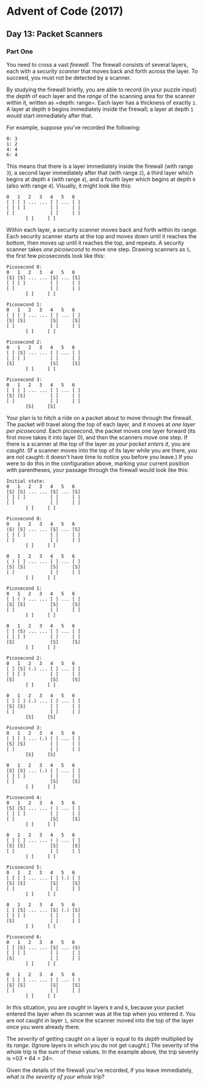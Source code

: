 # Advent of Code (2017)

## Day 13: Packet Scanners

### Part One

You need to cross a vast *firewall*.  The firewall consists of several layers,
each with a *security scanner* that moves back and forth across the layer.  To
succeed, you must not be detected by a scanner.

By studying the firewall briefly, you are able to record (in your puzzle input)
the *depth* of each layer and the *range* of the scanning area for the scanner
within it, written as =depth: range=.  Each layer has a thickness of exactly
`1`.  A layer at depth `0` begins immediately inside the firewall; a layer at
depth `1` would start immediately after that.

For example, suppose you've recorded the following:

```
0: 3
1: 2
4: 4
6: 4
```

This means that there is a layer immediately inside the firewall (with range
`3`), a second layer immediately after that (with range `2`), a third layer
which begins at depth `4` (with range `4`), and a fourth layer which begins at
depth `6` (also with range `4`).  Visually, it might look like this:

```
0   1   2   3   4   5   6
[ ] [ ] ... ... [ ] ... [ ]
[ ] [ ]         [ ]     [ ]
[ ]             [ ]     [ ]
	   [ ]     [ ]
```

Within each layer, a security scanner moves back and forth within its range.
Each security scanner starts at the top and moves down until it reaches the
bottom, then moves up until it reaches the top, and repeats.  A security
scanner takes *one picosecond* to move one step.  Drawing scanners as `S`, the
first few picoseconds look like this:

```
Picosecond 0:
0   1   2   3   4   5   6
[S] [S] ... ... [S] ... [S]
[ ] [ ]         [ ]     [ ]
[ ]             [ ]     [ ]
	   [ ]     [ ]

Picosecond 1:
0   1   2   3   4   5   6
[ ] [ ] ... ... [ ] ... [ ]
[S] [S]         [S]     [S]
[ ]             [ ]     [ ]
	   [ ]     [ ]

Picosecond 2:
0   1   2   3   4   5   6
[ ] [S] ... ... [ ] ... [ ]
[ ] [ ]         [ ]     [ ]
[S]             [S]     [S]
	   [ ]     [ ]

Picosecond 3:
0   1   2   3   4   5   6
[ ] [ ] ... ... [ ] ... [ ]
[S] [S]         [ ]     [ ]
[ ]             [ ]     [ ]
	   [S]     [S]
```

Your plan is to hitch a ride on a packet about to move through the firewall.
The packet will travel along the top of each layer, and it moves at *one layer
per picosecond*.  Each picosecond, the packet moves one layer forward (its
first move takes it into layer 0), and then the scanners move one step.  If
there is a scanner at the top of the layer *as your packet enters it*, you are
*caught*.  (If a scanner moves into the top of its layer while you are there,
you are *not* caught: it doesn't have time to notice you before you leave.)  If
you were to do this in the configuration above, marking your current position
with parentheses, your passage through the firewall would look like this:

```
Initial state:
0   1   2   3   4   5   6
[S] [S] ... ... [S] ... [S]
[ ] [ ]         [ ]     [ ]
[ ]             [ ]     [ ]
	   [ ]     [ ]
```

```
Picosecond 0:
0   1   2   3   4   5   6
(S) [S] ... ... [S] ... [S]
[ ] [ ]         [ ]     [ ]
[ ]             [ ]     [ ]
	   [ ]     [ ]

0   1   2   3   4   5   6
( ) [ ] ... ... [ ] ... [ ]
[S] [S]         [S]     [S]
[ ]             [ ]     [ ]
	   [ ]     [ ]
```

```
Picosecond 1:
0   1   2   3   4   5   6
[ ] ( ) ... ... [ ] ... [ ]
[S] [S]         [S]     [S]
[ ]             [ ]     [ ]
	   [ ]     [ ]

0   1   2   3   4   5   6
[ ] (S) ... ... [ ] ... [ ]
[ ] [ ]         [ ]     [ ]
[S]             [S]     [S]
	   [ ]     [ ]
```

```
Picosecond 2:
0   1   2   3   4   5   6
[ ] [S] (.) ... [ ] ... [ ]
[ ] [ ]         [ ]     [ ]
[S]             [S]     [S]
	   [ ]     [ ]

0   1   2   3   4   5   6
[ ] [ ] (.) ... [ ] ... [ ]
[S] [S]         [ ]     [ ]
[ ]             [ ]     [ ]
	   [S]     [S]
```

```
Picosecond 3:
0   1   2   3   4   5   6
[ ] [ ] ... (.) [ ] ... [ ]
[S] [S]         [ ]     [ ]
[ ]             [ ]     [ ]
	   [S]     [S]
   
0   1   2   3   4   5   6
[S] [S] ... (.) [ ] ... [ ]
[ ] [ ]         [ ]     [ ]
[ ]             [S]     [S]
	   [ ]     [ ]
```

```   
Picosecond 4:
0   1   2   3   4   5   6
[S] [S] ... ... ( ) ... [ ]
[ ] [ ]         [ ]     [ ]
[ ]             [S]     [S]
	   [ ]     [ ]

0   1   2   3   4   5   6
[ ] [ ] ... ... ( ) ... [ ]
[S] [S]         [S]     [S]
[ ]             [ ]     [ ]
	   [ ]     [ ]
```

```
Picosecond 5:
0   1   2   3   4   5   6
[ ] [ ] ... ... [ ] (.) [ ]
[S] [S]         [S]     [S]
[ ]             [ ]     [ ]
	   [ ]     [ ]

0   1   2   3   4   5   6
[ ] [S] ... ... [S] (.) [S]
[ ] [ ]         [ ]     [ ]
[S]             [ ]     [ ]
	   [ ]     [ ]
```

```
Picosecond 6:
0   1   2   3   4   5   6
[ ] [S] ... ... [S] ... (S)
[ ] [ ]         [ ]     [ ]
[S]             [ ]     [ ]
	   [ ]     [ ]

0   1   2   3   4   5   6
[ ] [ ] ... ... [ ] ... ( )
[S] [S]         [S]     [S]
[ ]             [ ]     [ ]
	   [ ]     [ ]
```

In this situation, you are *caught* in layers `0` and `6`, because your packet
entered the layer when its scanner was at the top when you entered it.  You are
*not* caught in layer `1`, since the scanner moved into the top of the layer
once you were already there.

The *severity* of getting caught on a layer is equal to its *depth* multiplied
by its *range*.  (Ignore layers in which you do not get caught.)  The severity
of the whole trip is the sum of these values.  In the example above, the trip
severity is =0*3 + 6*4 = 24=.

Given the details of the firewall you've recorded, if you leave immediately,
*what is the severity of your whole trip*?
